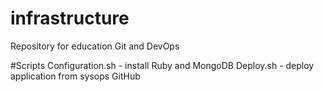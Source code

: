 # infrastructure
Repository for education Git and DevOps

#Scripts
Configuration.sh - install Ruby and MongoDB
Deploy.sh - deploy application from sysops GitHub
